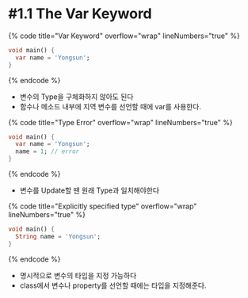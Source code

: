 # #1.1 The Var Keyword

{% code title="Var Keyword" overflow="wrap" lineNumbers="true" %}
```dart
void main() {
  var name = 'Yongsun';
}
```
{% endcode %}

* 변수의 Type을 구체화하지 않아도 된다
* 함수나 메소드 내부에 지역 변수를 선언할 때에 var를 사용한다.

{% code title="Type Error" overflow="wrap" lineNumbers="true" %}
```dart
void main() {
  var name = 'Yongsun';
  name = 1; // error
}
```
{% endcode %}

* 변수를 Update할 땐 원래 Type과 일치해야한다

{% code title="Explicitly specified type" overflow="wrap" lineNumbers="true" %}
```dart
void main() {
  String name = 'Yongsun';
}
```
{% endcode %}

* 명시적으로 변수의 타입을 지정 가능하다
* class에서 변수나 property를 선언할 때에는 타입을 지정해준다.
